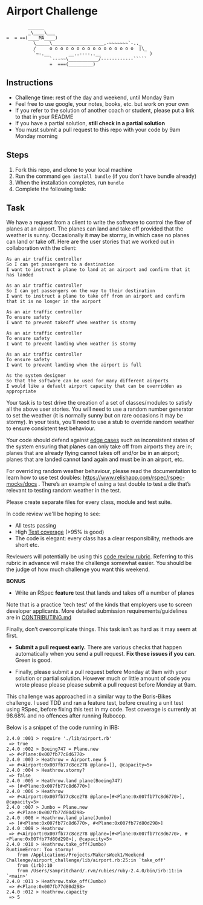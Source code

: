 Airport Challenge
=================

```
        ______
        _\____\___
=  = ==(____MA____)
          \_____\___________________,-~~~~~~~`-.._
          /     o o o o o o o o o o o o o o o o  |\_
          `~-.__       __..----..__                  )
                `---~~\___________/------------`````
                =  ===(_________)

```

Instructions
---------

* Challenge time: rest of the day and weekend, until Monday 9am
* Feel free to use google, your notes, books, etc. but work on your own
* If you refer to the solution of another coach or student, please put a link to that in your README
* If you have a partial solution, **still check in a partial solution**
* You must submit a pull request to this repo with your code by 9am Monday morning

Steps
-------

1. Fork this repo, and clone to your local machine
2. Run the command `gem install bundle` (if you don't have bundle already)
3. When the installation completes, run `bundle`
4. Complete the following task:

Task
-----

We have a request from a client to write the software to control the flow of planes at an airport. The planes can land and take off provided that the weather is sunny. Occasionally it may be stormy, in which case no planes can land or take off.  Here are the user stories that we worked out in collaboration with the client:

```
As an air traffic controller 
So I can get passengers to a destination 
I want to instruct a plane to land at an airport and confirm that it has landed 

As an air traffic controller 
So I can get passengers on the way to their destination 
I want to instruct a plane to take off from an airport and confirm that it is no longer in the airport

As an air traffic controller 
To ensure safety 
I want to prevent takeoff when weather is stormy 

As an air traffic controller 
To ensure safety 
I want to prevent landing when weather is stormy 

As an air traffic controller 
To ensure safety 
I want to prevent landing when the airport is full 

As the system designer
So that the software can be used for many different airports
I would like a default airport capacity that can be overridden as appropriate
```

Your task is to test drive the creation of a set of classes/modules to satisfy all the above user stories. You will need to use a random number generator to set the weather (it is normally sunny but on rare occasions it may be stormy). In your tests, you'll need to use a stub to override random weather to ensure consistent test behaviour.

Your code should defend against [edge cases](http://programmers.stackexchange.com/questions/125587/what-are-the-difference-between-an-edge-case-a-corner-case-a-base-case-and-a-b) such as inconsistent states of the system ensuring that planes can only take off from airports they are in; planes that are already flying cannot takes off and/or be in an airport; planes that are landed cannot land again and must be in an airport, etc.

For overriding random weather behaviour, please read the documentation to learn how to use test doubles: https://www.relishapp.com/rspec/rspec-mocks/docs . There’s an example of using a test double to test a die that’s relevant to testing random weather in the test.

Please create separate files for every class, module and test suite.

In code review we'll be hoping to see:

* All tests passing
* High [Test coverage](https://github.com/makersacademy/course/blob/master/pills/test_coverage.md) (>95% is good)
* The code is elegant: every class has a clear responsibility, methods are short etc. 

Reviewers will potentially be using this [code review rubric](docs/review.md).  Referring to this rubric in advance will make the challenge somewhat easier.  You should be the judge of how much challenge you want this weekend.

**BONUS**

* Write an RSpec **feature** test that lands and takes off a number of planes

Note that is a practice 'tech test' of the kinds that employers use to screen developer applicants.  More detailed submission requirements/guidelines are in [CONTRIBUTING.md](CONTRIBUTING.md)

Finally, don’t overcomplicate things. This task isn’t as hard as it may seem at first.

* **Submit a pull request early.**  There are various checks that happen automatically when you send a pull request.  **Fix these issues if you can**.  Green is good.

* Finally, please submit a pull request before Monday at 9am with your solution or partial solution.  However much or little amount of code you wrote please please please submit a pull request before Monday at 9am.

This challenge was approached in a similar way to the Boris-Bikes challenge. I used TDD and ran a feature test, before creating a unit test using RSpec, before fixing this test in my code. Test coverage is currently at 98.68% and no offences after running Rubocop.

Below is a snippet of the code running in IRB:

```
2.4.0 :001 > require './lib/airport.rb'
 => true
2.4.0 :002 > Boeing747 = Plane.new
 => #<Plane:0x007fb77c8d6770>
2.4.0 :003 > Heathrow = Airport.new 5
 => #<Airport:0x007fb77c8ce278 @plane=[], @capacity=5>
2.4.0 :004 > Heathrow.stormy?
 => false
2.4.0 :005 > Heathrow.land_plane(Boeing747)
 => [#<Plane:0x007fb77c8d6770>]
2.4.0 :006 > Heathrow
 => #<Airport:0x007fb77c8ce278 @plane=[#<Plane:0x007fb77c8d6770>], @capacity=5>
2.4.0 :007 > Jumbo = Plane.new
 => #<Plane:0x007fb77d80d298>
2.4.0 :008 > Heathrow.land_plane(Jumbo)
 => [#<Plane:0x007fb77c8d6770>, #<Plane:0x007fb77d80d298>]
2.4.0 :009 > Heathrow
 => #<Airport:0x007fb77c8ce278 @plane=[#<Plane:0x007fb77c8d6770>, #<Plane:0x007fb77d80d298>], @capacity=5>
2.4.0 :010 > Heathrow.take_off(Jumbo)
RuntimeError: Too stormy!
	from /Applications/Projects/MakersWeek1/Weekend Challenge/airport_challenge/lib/airport.rb:25:in `take_off'
	from (irb):10
	from /Users/sampritchard/.rvm/rubies/ruby-2.4.0/bin/irb:11:in `<main>'
2.4.0 :011 > Heathrow.take_off(Jumbo)
 => #<Plane:0x007fb77d80d298>
2.4.0 :012 > Heathrow.capacity
 => 5
 ```
